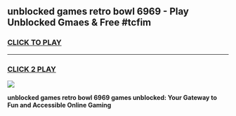 
## unblocked games retro bowl 6969 - Play Unblocked Gmaes & Free #tcfim
<h3>
<a href="https://news.freeplayer.one?title=unblocked_games_retro_bowl_6969&ref=24F">CLICK TO PLAY</a></h3>
<hr>

<h3>
<a href="https://news.freeplayer.one?title=unblocked_games_retro_bowl_6969&ref=24F">CLICK 2 PLAY</a>
  
</h3>

<a href="https://news.freeplayer.one?title=unblocked_games_retro_bowl_6969&ref=24F/"><img src="https://clearcache.store/games.png"></a>


**unblocked games retro bowl 6969 games unblocked: Your Gateway to Fun and Accessible Online Gaming**
